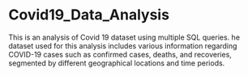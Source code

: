 # Covid19_Data_Analysis
This is an analysis of Covid 19 dataset using multiple SQL queries. he dataset used for this analysis includes various information regarding COVID-19 cases such as confirmed cases, deaths, and recoveries, segmented by different geographical locations and time periods.
